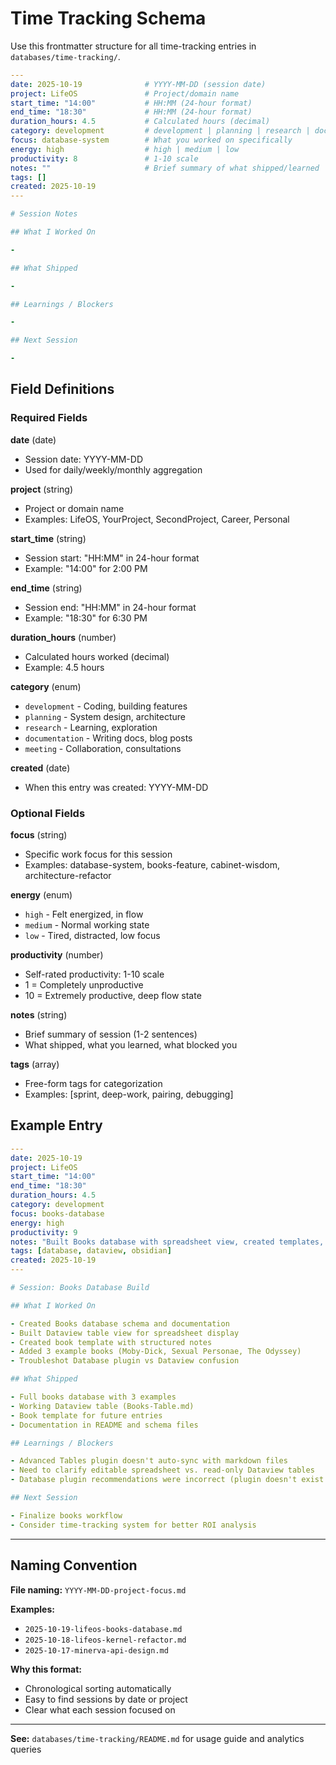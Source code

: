# Time Tracking Schema

Use this frontmatter structure for all time-tracking entries in `databases/time-tracking/`.

```yaml
---
date: 2025-10-19              # YYYY-MM-DD (session date)
project: LifeOS               # Project/domain name
start_time: "14:00"           # HH:MM (24-hour format)
end_time: "18:30"             # HH:MM (24-hour format)
duration_hours: 4.5           # Calculated hours (decimal)
category: development         # development | planning | research | documentation | meeting
focus: database-system        # What you worked on specifically
energy: high                  # high | medium | low
productivity: 8               # 1-10 scale
notes: ""                     # Brief summary of what shipped/learned
tags: []
created: 2025-10-19
---

# Session Notes

## What I Worked On

-

## What Shipped

-

## Learnings / Blockers

-

## Next Session

-
```

## Field Definitions

### Required Fields

**date** (date)
- Session date: YYYY-MM-DD
- Used for daily/weekly/monthly aggregation

**project** (string)
- Project or domain name
- Examples: LifeOS, YourProject, SecondProject, Career, Personal

**start_time** (string)
- Session start: "HH:MM" in 24-hour format
- Example: "14:00" for 2:00 PM

**end_time** (string)
- Session end: "HH:MM" in 24-hour format
- Example: "18:30" for 6:30 PM

**duration_hours** (number)
- Calculated hours worked (decimal)
- Example: 4.5 hours

**category** (enum)
- `development` - Coding, building features
- `planning` - System design, architecture
- `research` - Learning, exploration
- `documentation` - Writing docs, blog posts
- `meeting` - Collaboration, consultations

**created** (date)
- When this entry was created: YYYY-MM-DD

### Optional Fields

**focus** (string)
- Specific work focus for this session
- Examples: database-system, books-feature, cabinet-wisdom, architecture-refactor

**energy** (enum)
- `high` - Felt energized, in flow
- `medium` - Normal working state
- `low` - Tired, distracted, low focus

**productivity** (number)
- Self-rated productivity: 1-10 scale
- 1 = Completely unproductive
- 10 = Extremely productive, deep flow state

**notes** (string)
- Brief summary of session (1-2 sentences)
- What shipped, what you learned, what blocked you

**tags** (array)
- Free-form tags for categorization
- Examples: [sprint, deep-work, pairing, debugging]

## Example Entry

```yaml
---
date: 2025-10-19
project: LifeOS
start_time: "14:00"
end_time: "18:30"
duration_hours: 4.5
category: development
focus: books-database
energy: high
productivity: 9
notes: "Built Books database with spreadsheet view, created templates, added 3 example books"
tags: [database, dataview, obsidian]
created: 2025-10-19
---

# Session: Books Database Build

## What I Worked On

- Created Books database schema and documentation
- Built Dataview table view for spreadsheet display
- Created book template with structured notes
- Added 3 example books (Moby-Dick, Sexual Personae, The Odyssey)
- Troubleshot Database plugin vs Dataview confusion

## What Shipped

- Full books database with 3 examples
- Working Dataview table (Books-Table.md)
- Book template for future entries
- Documentation in README and schema files

## Learnings / Blockers

- Advanced Tables plugin doesn't auto-sync with markdown files
- Need to clarify editable spreadsheet vs. read-only Dataview tables
- Database plugin recommendations were incorrect (plugin doesn't exist as described)

## Next Session

- Finalize books workflow
- Consider time-tracking system for better ROI analysis
```

---

## Naming Convention

**File naming:** `YYYY-MM-DD-project-focus.md`

**Examples:**
- `2025-10-19-lifeos-books-database.md`
- `2025-10-18-lifeos-kernel-refactor.md`
- `2025-10-17-minerva-api-design.md`

**Why this format:**
- Chronological sorting automatically
- Easy to find sessions by date or project
- Clear what each session focused on

---

**See:** `databases/time-tracking/README.md` for usage guide and analytics queries
